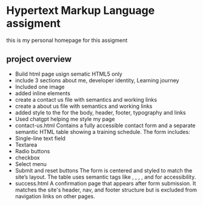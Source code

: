 # Hypertext Markup Language assigment

 this is my personal homepage for this assigment

## project overview
- Build html page usign sematic HTML5 only 
- include 3 sections about me, developer identity, Learning journey
- Included one image
- added inline elements 
- create a contact us file with semantics and working links
- create a about us file with semantics and working links
- added style to the for the body, header, footer, typography and links
- Used chatgpt helping me style my page
- contact-us.html Contains a fully accessible contact form and a separate semantic HTML table showing a training schedule. The form includes:
- Single-line text field
- Textarea
- Radio buttons
- checkbox
- Select menu
- Submit and reset buttons The form is centered and styled to match the site’s layout. The table uses semantic tags like <caption>, <thead>, <tbody>, <th scope="col">, and <td> for accessibility.
- success.html A confirmation page that appears after form submission. It matches the site's header, nav, and footer structure but is excluded from navigation links on other pages.